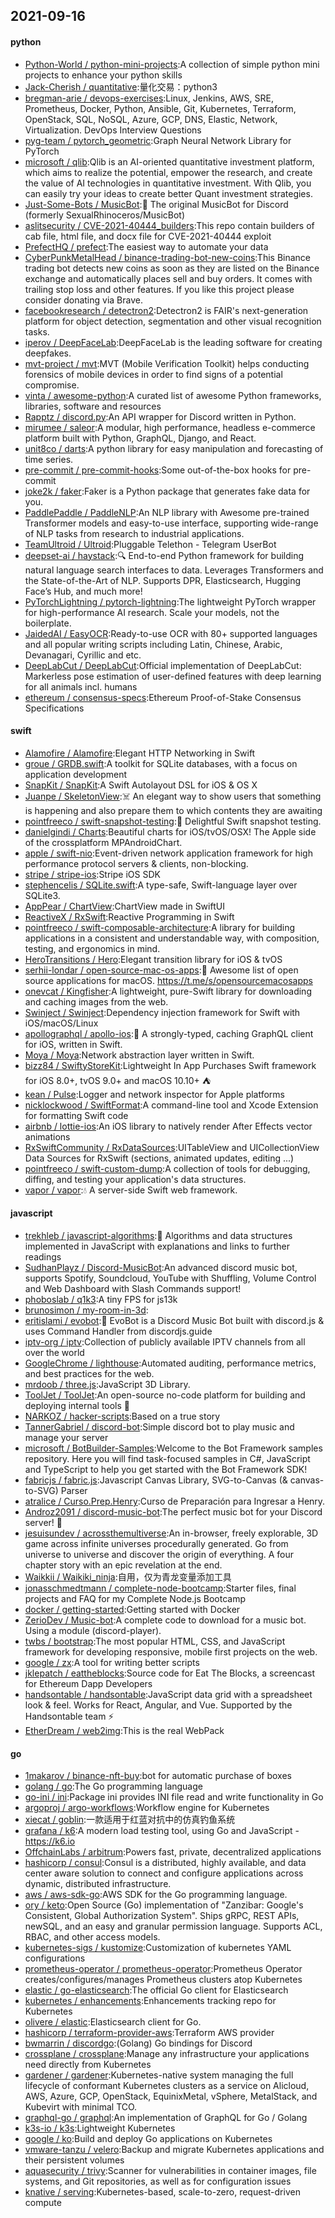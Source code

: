 ## 2021-09-16

#### python
* [Python-World / python-mini-projects](https://github.com/Python-World/python-mini-projects):A collection of simple python mini projects to enhance your python skills
* [Jack-Cherish / quantitative](https://github.com/Jack-Cherish/quantitative):量化交易：python3
* [bregman-arie / devops-exercises](https://github.com/bregman-arie/devops-exercises):Linux, Jenkins, AWS, SRE, Prometheus, Docker, Python, Ansible, Git, Kubernetes, Terraform, OpenStack, SQL, NoSQL, Azure, GCP, DNS, Elastic, Network, Virtualization. DevOps Interview Questions
* [pyg-team / pytorch_geometric](https://github.com/pyg-team/pytorch_geometric):Graph Neural Network Library for PyTorch
* [microsoft / qlib](https://github.com/microsoft/qlib):Qlib is an AI-oriented quantitative investment platform, which aims to realize the potential, empower the research, and create the value of AI technologies in quantitative investment. With Qlib, you can easily try your ideas to create better Quant investment strategies.
* [Just-Some-Bots / MusicBot](https://github.com/Just-Some-Bots/MusicBot):🎵
The original MusicBot for Discord (formerly SexualRhinoceros/MusicBot)
* [aslitsecurity / CVE-2021-40444_builders](https://github.com/aslitsecurity/CVE-2021-40444_builders):This repo contain builders of cab file, html file, and docx file for CVE-2021-40444 exploit
* [PrefectHQ / prefect](https://github.com/PrefectHQ/prefect):The easiest way to automate your data
* [CyberPunkMetalHead / binance-trading-bot-new-coins](https://github.com/CyberPunkMetalHead/binance-trading-bot-new-coins):This Binance trading bot detects new coins as soon as they are listed on the Binance exchange and automatically places sell and buy orders. It comes with trailing stop loss and other features. If you like this project please consider donating via Brave.
* [facebookresearch / detectron2](https://github.com/facebookresearch/detectron2):Detectron2 is FAIR's next-generation platform for object detection, segmentation and other visual recognition tasks.
* [iperov / DeepFaceLab](https://github.com/iperov/DeepFaceLab):DeepFaceLab is the leading software for creating deepfakes.
* [mvt-project / mvt](https://github.com/mvt-project/mvt):MVT (Mobile Verification Toolkit) helps conducting forensics of mobile devices in order to find signs of a potential compromise.
* [vinta / awesome-python](https://github.com/vinta/awesome-python):A curated list of awesome Python frameworks, libraries, software and resources
* [Rapptz / discord.py](https://github.com/Rapptz/discord.py):An API wrapper for Discord written in Python.
* [mirumee / saleor](https://github.com/mirumee/saleor):A modular, high performance, headless e-commerce platform built with Python, GraphQL, Django, and React.
* [unit8co / darts](https://github.com/unit8co/darts):A python library for easy manipulation and forecasting of time series.
* [pre-commit / pre-commit-hooks](https://github.com/pre-commit/pre-commit-hooks):Some out-of-the-box hooks for pre-commit
* [joke2k / faker](https://github.com/joke2k/faker):Faker is a Python package that generates fake data for you.
* [PaddlePaddle / PaddleNLP](https://github.com/PaddlePaddle/PaddleNLP):An NLP library with Awesome pre-trained Transformer models and easy-to-use interface, supporting wide-range of NLP tasks from research to industrial applications.
* [TeamUltroid / Ultroid](https://github.com/TeamUltroid/Ultroid):Pluggable Telethon - Telegram UserBot
* [deepset-ai / haystack](https://github.com/deepset-ai/haystack):🔍
End-to-end Python framework for building natural language search interfaces to data. Leverages Transformers and the State-of-the-Art of NLP. Supports DPR, Elasticsearch, Hugging Face’s Hub, and much more!
* [PyTorchLightning / pytorch-lightning](https://github.com/PyTorchLightning/pytorch-lightning):The lightweight PyTorch wrapper for high-performance AI research. Scale your models, not the boilerplate.
* [JaidedAI / EasyOCR](https://github.com/JaidedAI/EasyOCR):Ready-to-use OCR with 80+ supported languages and all popular writing scripts including Latin, Chinese, Arabic, Devanagari, Cyrillic and etc.
* [DeepLabCut / DeepLabCut](https://github.com/DeepLabCut/DeepLabCut):Official implementation of DeepLabCut: Markerless pose estimation of user-defined features with deep learning for all animals incl. humans
* [ethereum / consensus-specs](https://github.com/ethereum/consensus-specs):Ethereum Proof-of-Stake Consensus Specifications

#### swift
* [Alamofire / Alamofire](https://github.com/Alamofire/Alamofire):Elegant HTTP Networking in Swift
* [groue / GRDB.swift](https://github.com/groue/GRDB.swift):A toolkit for SQLite databases, with a focus on application development
* [SnapKit / SnapKit](https://github.com/SnapKit/SnapKit):A Swift Autolayout DSL for iOS & OS X
* [Juanpe / SkeletonView](https://github.com/Juanpe/SkeletonView):☠️
An elegant way to show users that something is happening and also prepare them to which contents they are awaiting
* [pointfreeco / swift-snapshot-testing](https://github.com/pointfreeco/swift-snapshot-testing):📸
Delightful Swift snapshot testing.
* [danielgindi / Charts](https://github.com/danielgindi/Charts):Beautiful charts for iOS/tvOS/OSX! The Apple side of the crossplatform MPAndroidChart.
* [apple / swift-nio](https://github.com/apple/swift-nio):Event-driven network application framework for high performance protocol servers & clients, non-blocking.
* [stripe / stripe-ios](https://github.com/stripe/stripe-ios):Stripe iOS SDK
* [stephencelis / SQLite.swift](https://github.com/stephencelis/SQLite.swift):A type-safe, Swift-language layer over SQLite3.
* [AppPear / ChartView](https://github.com/AppPear/ChartView):ChartView made in SwiftUI
* [ReactiveX / RxSwift](https://github.com/ReactiveX/RxSwift):Reactive Programming in Swift
* [pointfreeco / swift-composable-architecture](https://github.com/pointfreeco/swift-composable-architecture):A library for building applications in a consistent and understandable way, with composition, testing, and ergonomics in mind.
* [HeroTransitions / Hero](https://github.com/HeroTransitions/Hero):Elegant transition library for iOS & tvOS
* [serhii-londar / open-source-mac-os-apps](https://github.com/serhii-londar/open-source-mac-os-apps):🚀
Awesome list of open source applications for macOS. https://t.me/s/opensourcemacosapps
* [onevcat / Kingfisher](https://github.com/onevcat/Kingfisher):A lightweight, pure-Swift library for downloading and caching images from the web.
* [Swinject / Swinject](https://github.com/Swinject/Swinject):Dependency injection framework for Swift with iOS/macOS/Linux
* [apollographql / apollo-ios](https://github.com/apollographql/apollo-ios):📱
A strongly-typed, caching GraphQL client for iOS, written in Swift.
* [Moya / Moya](https://github.com/Moya/Moya):Network abstraction layer written in Swift.
* [bizz84 / SwiftyStoreKit](https://github.com/bizz84/SwiftyStoreKit):Lightweight In App Purchases Swift framework for iOS 8.0+, tvOS 9.0+ and macOS 10.10+
⛺
* [kean / Pulse](https://github.com/kean/Pulse):Logger and network inspector for Apple platforms
* [nicklockwood / SwiftFormat](https://github.com/nicklockwood/SwiftFormat):A command-line tool and Xcode Extension for formatting Swift code
* [airbnb / lottie-ios](https://github.com/airbnb/lottie-ios):An iOS library to natively render After Effects vector animations
* [RxSwiftCommunity / RxDataSources](https://github.com/RxSwiftCommunity/RxDataSources):UITableView and UICollectionView Data Sources for RxSwift (sections, animated updates, editing ...)
* [pointfreeco / swift-custom-dump](https://github.com/pointfreeco/swift-custom-dump):A collection of tools for debugging, diffing, and testing your application's data structures.
* [vapor / vapor](https://github.com/vapor/vapor):💧
A server-side Swift web framework.

#### javascript
* [trekhleb / javascript-algorithms](https://github.com/trekhleb/javascript-algorithms):📝
Algorithms and data structures implemented in JavaScript with explanations and links to further readings
* [SudhanPlayz / Discord-MusicBot](https://github.com/SudhanPlayz/Discord-MusicBot):An advanced discord music bot, supports Spotify, Soundcloud, YouTube with Shuffling, Volume Control and Web Dashboard with Slash Commands support!
* [phoboslab / q1k3](https://github.com/phoboslab/q1k3):A tiny FPS for js13k
* [brunosimon / my-room-in-3d](https://github.com/brunosimon/my-room-in-3d):
* [eritislami / evobot](https://github.com/eritislami/evobot):🤖
EvoBot is a Discord Music Bot built with discord.js & uses Command Handler from discordjs.guide
* [iptv-org / iptv](https://github.com/iptv-org/iptv):Collection of publicly available IPTV channels from all over the world
* [GoogleChrome / lighthouse](https://github.com/GoogleChrome/lighthouse):Automated auditing, performance metrics, and best practices for the web.
* [mrdoob / three.js](https://github.com/mrdoob/three.js):JavaScript 3D Library.
* [ToolJet / ToolJet](https://github.com/ToolJet/ToolJet):An open-source no-code platform for building and deploying internal tools
🚀
* [NARKOZ / hacker-scripts](https://github.com/NARKOZ/hacker-scripts):Based on a true story
* [TannerGabriel / discord-bot](https://github.com/TannerGabriel/discord-bot):Simple discord bot to play music and manage your server
* [microsoft / BotBuilder-Samples](https://github.com/microsoft/BotBuilder-Samples):Welcome to the Bot Framework samples repository. Here you will find task-focused samples in C#, JavaScript and TypeScript to help you get started with the Bot Framework SDK!
* [fabricjs / fabric.js](https://github.com/fabricjs/fabric.js):Javascript Canvas Library, SVG-to-Canvas (& canvas-to-SVG) Parser
* [atralice / Curso.Prep.Henry](https://github.com/atralice/Curso.Prep.Henry):Curso de Preparación para Ingresar a Henry.
* [Androz2091 / discord-music-bot](https://github.com/Androz2091/discord-music-bot):The perfect music bot for your Discord server!
🤘
* [jesuisundev / acrossthemultiverse](https://github.com/jesuisundev/acrossthemultiverse):An in-browser, freely explorable, 3D game across infinite universes procedurally generated. Go from universe to universe and discover the origin of everything. A four chapter story with an epic revelation at the end.
* [Waikkii / Waikiki_ninja](https://github.com/Waikkii/Waikiki_ninja):自用，仅为青龙变量添加工具
* [jonasschmedtmann / complete-node-bootcamp](https://github.com/jonasschmedtmann/complete-node-bootcamp):Starter files, final projects and FAQ for my Complete Node.js Bootcamp
* [docker / getting-started](https://github.com/docker/getting-started):Getting started with Docker
* [ZerioDev / Music-bot](https://github.com/ZerioDev/Music-bot):A complete code to download for a music bot. Using a module (discord-player).
* [twbs / bootstrap](https://github.com/twbs/bootstrap):The most popular HTML, CSS, and JavaScript framework for developing responsive, mobile first projects on the web.
* [google / zx](https://github.com/google/zx):A tool for writing better scripts
* [jklepatch / eattheblocks](https://github.com/jklepatch/eattheblocks):Source code for Eat The Blocks, a screencast for Ethereum Dapp Developers
* [handsontable / handsontable](https://github.com/handsontable/handsontable):JavaScript data grid with a spreadsheet look & feel. Works for React, Angular, and Vue. Supported by the Handsontable team
⚡
* [EtherDream / web2img](https://github.com/EtherDream/web2img):This is the real WebPack

#### go
* [1makarov / binance-nft-buy](https://github.com/1makarov/binance-nft-buy):bot for automatic purchase of boxes
* [golang / go](https://github.com/golang/go):The Go programming language
* [go-ini / ini](https://github.com/go-ini/ini):Package ini provides INI file read and write functionality in Go
* [argoproj / argo-workflows](https://github.com/argoproj/argo-workflows):Workflow engine for Kubernetes
* [xiecat / goblin](https://github.com/xiecat/goblin):一款适用于红蓝对抗中的仿真钓鱼系统
* [grafana / k6](https://github.com/grafana/k6):A modern load testing tool, using Go and JavaScript - https://k6.io
* [OffchainLabs / arbitrum](https://github.com/OffchainLabs/arbitrum):Powers fast, private, decentralized applications
* [hashicorp / consul](https://github.com/hashicorp/consul):Consul is a distributed, highly available, and data center aware solution to connect and configure applications across dynamic, distributed infrastructure.
* [aws / aws-sdk-go](https://github.com/aws/aws-sdk-go):AWS SDK for the Go programming language.
* [ory / keto](https://github.com/ory/keto):Open Source (Go) implementation of "Zanzibar: Google's Consistent, Global Authorization System". Ships gRPC, REST APIs, newSQL, and an easy and granular permission language. Supports ACL, RBAC, and other access models.
* [kubernetes-sigs / kustomize](https://github.com/kubernetes-sigs/kustomize):Customization of kubernetes YAML configurations
* [prometheus-operator / prometheus-operator](https://github.com/prometheus-operator/prometheus-operator):Prometheus Operator creates/configures/manages Prometheus clusters atop Kubernetes
* [elastic / go-elasticsearch](https://github.com/elastic/go-elasticsearch):The official Go client for Elasticsearch
* [kubernetes / enhancements](https://github.com/kubernetes/enhancements):Enhancements tracking repo for Kubernetes
* [olivere / elastic](https://github.com/olivere/elastic):Elasticsearch client for Go.
* [hashicorp / terraform-provider-aws](https://github.com/hashicorp/terraform-provider-aws):Terraform AWS provider
* [bwmarrin / discordgo](https://github.com/bwmarrin/discordgo):(Golang) Go bindings for Discord
* [crossplane / crossplane](https://github.com/crossplane/crossplane):Manage any infrastructure your applications need directly from Kubernetes
* [gardener / gardener](https://github.com/gardener/gardener):Kubernetes-native system managing the full lifecycle of conformant Kubernetes clusters as a service on Alicloud, AWS, Azure, GCP, OpenStack, EquinixMetal, vSphere, MetalStack, and Kubevirt with minimal TCO.
* [graphql-go / graphql](https://github.com/graphql-go/graphql):An implementation of GraphQL for Go / Golang
* [k3s-io / k3s](https://github.com/k3s-io/k3s):Lightweight Kubernetes
* [google / ko](https://github.com/google/ko):Build and deploy Go applications on Kubernetes
* [vmware-tanzu / velero](https://github.com/vmware-tanzu/velero):Backup and migrate Kubernetes applications and their persistent volumes
* [aquasecurity / trivy](https://github.com/aquasecurity/trivy):Scanner for vulnerabilities in container images, file systems, and Git repositories, as well as for configuration issues
* [knative / serving](https://github.com/knative/serving):Kubernetes-based, scale-to-zero, request-driven compute
